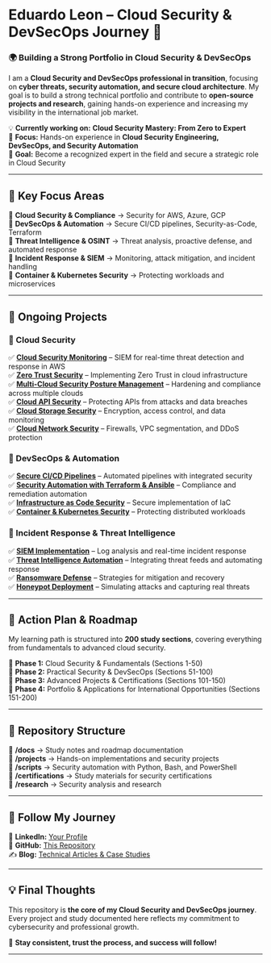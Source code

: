 # **Eduardo Leon – Cloud Security & DevSecOps Journey 🚀**  

### **🌍 Building a Strong Portfolio in Cloud Security & DevSecOps**  

I am a **Cloud Security and DevSecOps professional in transition**, focusing on **cyber threats, security automation, and secure cloud architecture**.
My goal is to build a strong technical portfolio and contribute to **open-source projects and research**, gaining hands-on experience and increasing my visibility in the international job market.  

💡 **Currently working on:** **Cloud Security Mastery: From Zero to Expert**  
📍 **Focus:** Hands-on experience in **Cloud Security Engineering, DevSecOps, and Security Automation**  
🎯 **Goal:** Become a recognized expert in the field and secure a strategic role in Cloud Security  

---

## **📌 Key Focus Areas**  

🔹 **Cloud Security & Compliance** → Security for AWS, Azure, GCP  
🔹 **DevSecOps & Automation** → Secure CI/CD pipelines, Security-as-Code, Terraform  
🔹 **Threat Intelligence & OSINT** → Threat analysis, proactive defense, and automated response  
🔹 **Incident Response & SIEM** → Monitoring, attack mitigation, and incident handling  
🔹 **Container & Kubernetes Security** → Protecting workloads and microservices  

---

## **🚀 Ongoing Projects**  

### **🔹 Cloud Security**  
✅ **[Cloud Security Monitoring](#)** – SIEM for real-time threat detection and response in AWS  
✅ **[Zero Trust Security](#)** – Implementing Zero Trust in cloud infrastructure  
✅ **[Multi-Cloud Security Posture Management](#)** – Hardening and compliance across multiple clouds  
✅ **[Cloud API Security](#)** – Protecting APIs from attacks and data breaches  
✅ **[Cloud Storage Security](#)** – Encryption, access control, and data monitoring  
✅ **[Cloud Network Security](#)** – Firewalls, VPC segmentation, and DDoS protection  

### **🔹 DevSecOps & Automation**  
✅ **[Secure CI/CD Pipelines](#)** – Automated pipelines with integrated security  
✅ **[Security Automation with Terraform & Ansible](#)** – Compliance and remediation automation  
✅ **[Infrastructure as Code Security](#)** – Secure implementation of IaC  
✅ **[Container & Kubernetes Security](#)** – Protecting distributed workloads  

### **🔹 Incident Response & Threat Intelligence**  
✅ **[SIEM Implementation](#)** – Log analysis and real-time incident response  
✅ **[Threat Intelligence Automation](#)** – Integrating threat feeds and automating response  
✅ **[Ransomware Defense](#)** – Strategies for mitigation and recovery  
✅ **[Honeypot Deployment](#)** – Simulating attacks and capturing real threats  

---

## **🎯 Action Plan & Roadmap**  

My learning path is structured into **200 study sections**, covering everything from fundamentals to advanced cloud security.  

🔹 **Phase 1:** Cloud Security & Fundamentals (Sections 1-50)  
🔹 **Phase 2:** Practical Security & DevSecOps (Sections 51-100)  
🔹 **Phase 3:** Advanced Projects & Certifications (Sections 101-150)  
🔹 **Phase 4:** Portfolio & Applications for International Opportunities (Sections 151-200)  

---

## **📂 Repository Structure**  

📁 **/docs** → Study notes and roadmap documentation  
📁 **/projects** → Hands-on implementations and security projects  
📁 **/scripts** → Security automation with Python, Bash, and PowerShell  
📁 **/certifications** → Study materials for security certifications  
📁 **/research** → Security analysis and research  

---

## **📢 Follow My Journey**  

🔗 **LinkedIn:** [Your Profile](https://www.linkedin.com/in/luis-eduardo-leon/)  
🐙 **GitHub:** [This Repository](https://github.com/eduleon1985)  
✍ **Blog:** [Technical Articles & Case Studies](#)  

---

## **💡 Final Thoughts**  

This repository is **the core of my Cloud Security and DevSecOps journey**. 
Every project and study documented here reflects my commitment to cybersecurity and professional growth.  

🚀 **Stay consistent, trust the process, and success will follow!**  

---
